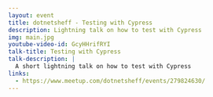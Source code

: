 ```yaml
---
layout: event
title: dotnetsheff - Testing with Cypress
description: Lightning talk on how to test with Cypress
img: main.jpg
youtube-video-id: GcyHHrifRYI
talk-title: Testing with Cypress
talk-description: |
  A short lightning talk on how to test with Cypress
links:
  - https://www.meetup.com/dotnetsheff/events/279824630/
---
```

